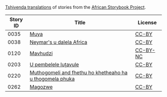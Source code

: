 [Tshivenda translations](http://my.africanstorybook.org/language/tshivenda) of stories from the [African Storybook Project](http://my.africanstorybook.org).

Story ID | Title | License
-------- | ----- | -------
0035 | [Muya](http://my.africanstorybook.org/stories/muya) | [CC-BY](https://creativecommons.org/licenses/by/4.0/)
0038 | [Neymar's u dalela Africa](http://my.africanstorybook.org/stories/neymars-u-dalela-africa) | [CC-BY](https://creativecommons.org/licenses/by/3.0/)
0120 | [Mavhudzi](http://my.africanstorybook.org/stories/mavhudzi-0) | [CC-BY-NC](http://creativecommons.org/licenses/by-nc/3.0/)
0203 | [U pembelele luṱavule](http://my.africanstorybook.org/stories/u-pembelele-lu%E1%B9%B1avule) | [CC-BY](https://creativecommons.org/licenses/by/4.0/)
0220 | [Muthogomeli and fhethu ho khetheaho ha u thogomela phuka](http://my.africanstorybook.org/stories/muthogomeli-and-fhethu-ho-khetheaho-ha-u-thogomela-phuka) | [CC-BY](https://creativecommons.org/licenses/by/4.0/)
0262 | [Magozwe](http://my.africanstorybook.org/stories/magozwe-4) | [CC-BY](https://creativecommons.org/licenses/by/4.0/)
